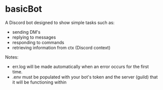# basicBot
A Discord bot designed to show simple tasks such as:
- sending DM's
- replying to messages
- responding to commands
- retrieving information from ctx (Discord context)

Notes:
- err.log will be made automatically when an error occurs for the first time.
- .env must be populated with your bot's token and the server (guild) that it will be functioning within
